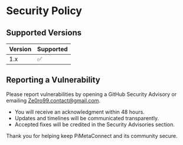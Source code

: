 # Security Policy

## Supported Versions

| Version | Supported          |
| ------- | ------------------ |
| 1.x     | :white_check_mark: |

## Reporting a Vulnerability

Please report vulnerabilities by opening a GitHub Security Advisory or emailing Ze0ro99.contact@gmail.com.

- You will receive an acknowledgment within 48 hours.
- Updates and timelines will be communicated transparently.
- Accepted fixes will be credited in the Security Advisories section.

Thank you for helping keep PiMetaConnect and its community secure.
